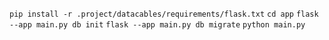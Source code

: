 `pip install -r .project/datacables/requirements/flask.txt`
`cd app`
`flask --app main.py db init`
`flask --app main.py db migrate`
`python main.py`
